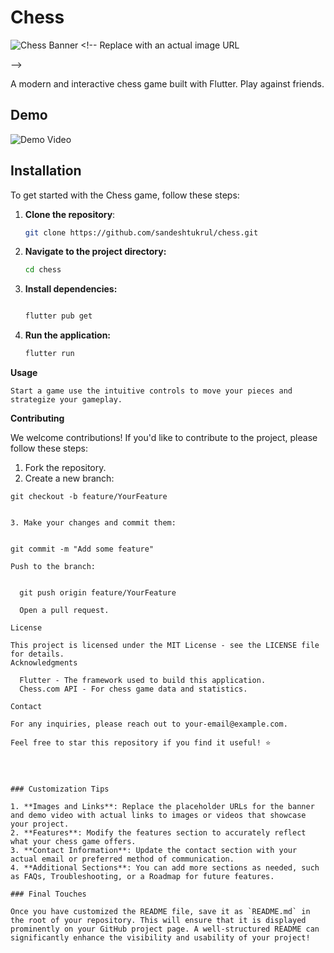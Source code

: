 # Chess

![Chess Banner](https://example.com/chess-banner.png) <!-- Replace with an actual image URL 

-->

A modern and interactive chess game built with Flutter. 
Play against friends. 


## Demo

![Demo Video](https://example.com/demo-video.gif) <!-- Replace with an actual demo video URL -->

## Installation

To get started with the Chess game, follow these steps:

1. **Clone the repository**:
   ```bash
   git clone https://github.com/sandeshtukrul/chess.git
2. **Navigate to the project directory:**

   ```bash
   cd chess
3. **Install dependencies:**

   ```bash

   flutter pub get
4. **Run the application:**

   ```bash
   flutter run
**Usage**

    Start a game use the intuitive controls to move your pieces and strategize your gameplay.


**Contributing**

We welcome contributions! If you'd like to contribute to the project, please follow these steps:

1. Fork the repository.
2. Create a new branch:

  ```
  git checkout -b feature/YourFeature


3. Make your changes and commit them:


git commit -m "Add some feature"

Push to the branch:


    git push origin feature/YourFeature

    Open a pull request.

License

This project is licensed under the MIT License - see the LICENSE file for details.
Acknowledgments

    Flutter - The framework used to build this application.
    Chess.com API - For chess game data and statistics.

Contact

For any inquiries, please reach out to your-email@example.com.

Feel free to star this repository if you find it useful! ⭐




### Customization Tips

1. **Images and Links**: Replace the placeholder URLs for the banner and demo video with actual links to images or videos that showcase your project.
2. **Features**: Modify the features section to accurately reflect what your chess game offers.
3. **Contact Information**: Update the contact section with your actual email or preferred method of communication.
4. **Additional Sections**: You can add more sections as needed, such as FAQs, Troubleshooting, or a Roadmap for future features.

### Final Touches

Once you have customized the README file, save it as `README.md` in the root of your repository. This will ensure that it is displayed prominently on your GitHub project page. A well-structured README can significantly enhance the visibility and usability of your project!